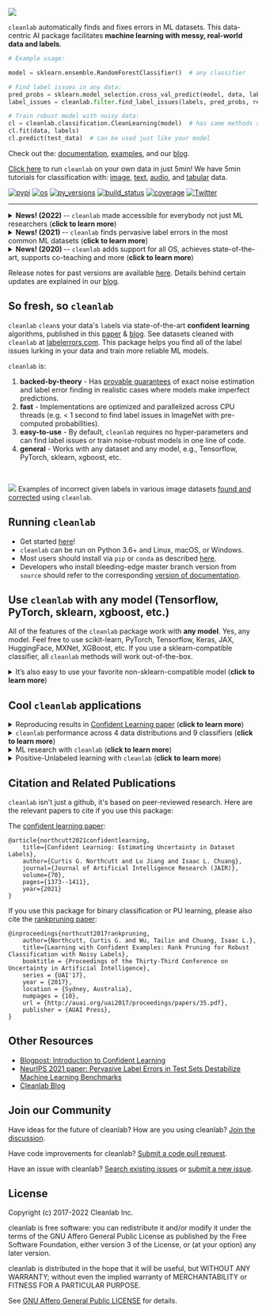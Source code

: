 



![](https://github.com/cleanlab/assets/blob/master/cleanlab/logo_w_opensource.png)

`cleanlab` automatically finds and fixes errors in ML datasets. This data-centric AI package facilitates **machine learning with messy, real-world data and labels**.

```python
# Example usage:

model = sklearn.ensemble.RandomForestClassifier()  # any classifier

# Find label issues in any data:
pred_probs = sklearn.model_selection.cross_val_predict(model, data, labels, method="predict_proba")
label_issues = cleanlab.filter.find_label_issues(labels, pred_probs, return_indices_ranked_by="self_confidence")

# Train robust model with noisy data:
cl = cleanlab.classification.CleanLearning(model)  # has same methods as your model
cl.fit(data, labels)
cl.predict(test_data)  # can be used just like your model
```

Check out the: [documentation](https://docs.cleanlab.ai/), [examples](https://github.com/cleanlab/examples), and our [blog](https://cleanlab.ai/blog/).

[Click here](https://docs.cleanlab.ai/master/tutorials/image.html) to run `cleanlab` on your own data in just 5min! We have 5min tutorials for classification with: [image](https://docs.cleanlab.ai/master/tutorials/image.html), [text](https://docs.cleanlab.ai/master/tutorials/text.html), [audio](https://docs.cleanlab.ai/master/tutorials/audio.html), and [tabular](https://docs.cleanlab.ai/master/tutorials/tabular.html) data.
<!-- TODO:update links to v2.0 docs -->


[![pypi](https://img.shields.io/pypi/v/cleanlab.svg)](https://pypi.org/pypi/cleanlab/) 
[![os](https://img.shields.io/badge/platform-windows%20%7C%20macos%20%7C%20linux-lightgrey)](https://pypi.org/pypi/cleanlab/) 
[![py\_versions](https://img.shields.io/badge/python-3.6%2B-blue)](https://pypi.org/pypi/cleanlab/) 
[![build\_status](https://github.com/cleanlab/cleanlab/workflows/CI/badge.svg)](https://github.com/cleanlab/cleanlab/actions?query=workflow%3ACI) 
[![coverage](https://codecov.io/gh/cleanlab/cleanlab/branch/master/graph/badge.svg)](https://app.codecov.io/gh/cleanlab/cleanlab) 
[![Twitter](https://img.shields.io/twitter/follow/CleanlabAI?style=social)](https://twitter.com/CleanlabAI)

-----

<!-- TODO: News (2022) section add: 2.0 released -->
<details><summary><b>News! (2022) </b> -- <code>cleanlab</code> made accessible for everybody not just ML researchers (<b>click to learn more</b>) </summary>
<p>
<ul>
<li> <b>March 2022 📖</b>  Documentation migrated to new website: <a href="https://docs.cleanlab.ai/">docs.cleanlab.ai</a> with quickstart tutorials for image/text/audio/tabular data.</li>
<li> <b>Feb 2022 💻</b> APIs simplified to make cleanlab accessible for everybody not just ML researchers </li>  <!-- TODO: link migration guide -->
</ul>
</p>
</details>

<details><summary><b>News! (2021) </b> -- <code>cleanlab</code> finds pervasive label errors in the most common ML datasets (<b>click to learn more</b>) </summary>
<p>
<ul>
<li> <b>Dec 2021 🎉</b>  NeurIPS published the <a href="https://arxiv.org/abs/2103.14749">label errors paper (Northcutt, Athalye, & Mueller, 2021)</a>.</li>
<li> <b>Apr 2021 🎉</b>  Journal of AI Research published the <a href="https://jair.org/index.php/jair/article/view/12125">confident learning paper (Northcutt, Jiang, & Chuang, 2021)</a>.</li>
<li> <b>Mar 2021 😲</b>  <code>cleanlab</code> used to find and fix label issues in 10 of the most common ML benchmark datasets, published in: <a href="https://datasets-benchmarks-proceedings.neurips.cc/paper/2021/hash/f2217062e9a397a1dca429e7d70bc6ca-Abstract-round1.html">NeurIPS 2021</a>. Along with <a href="https://arxiv.org/abs/2103.14749">the paper (Northcutt, Athalye, & Mueller, 2021)</a>, the authors launched <a href="https://labelerrors.com">labelerrors.com</a> where you can view the label issues in these datasets.</li>
</ul>
</p>
</details>

<details><summary><b>News! (2020) </b> -- <code>cleanlab</code> adds support for all OS, achieves state-of-the-art, supports co-teaching and more (<b>click to learn more</b>) </summary>
<p>
<ul>
<li> <b>Dec 2020 🎉</b>  <code>cleanlab</code> supports NeurIPS workshop paper <a href="https://securedata.lol/camera_ready/28.pdf">(Northcutt, Athalye, & Lin, 2020)</a>.</li>
<li> <b>Dec 2020 🤖</b>  <code>cleanlab</code> supports <a href="https://github.com/cleanlab/cleanlab#pu-learning-with-cleanlab">PU learning</a>.</li>
<li> <b>Feb 2020 🤖</b>  <code>cleanlab</code> now natively supports Mac, Linux, and Windows.</li>
<li> <b>Feb 2020 🤖</b>  <code>cleanlab</code> now supports <a href="https://github.com/cleanlab/cleanlab/blob/master/cleanlab/experimental/coteaching.py">Co-Teaching</a> <a href="https://arxiv.org/abs/1804.06872">(Han et al., 2018)</a>.</li>
<li> <b>Jan 2020 🎉</b> <code>cleanlab</code> achieves state-of-the-art on CIFAR-10 with noisy labels. Code to reproduce:  <a href="https://github.com/cleanlab/examples/tree/master/cifar10">examples/cifar10</a>. This is a great place to see how to use cleanlab on real datasets (with predicted probabiliteis already precomputed for you).</li>
</ul>
</p>
</details>

Release notes for past versions are available [here](https://github.com/cleanlab/cleanlab/blob/master/cleanlab/version.py). Details behind certain updates are explained in our [blog](https://cleanlab.ai/blog/).
<!-- TODO: link to 2.0 migration guide here -->


## So fresh, so `cleanlab`

`cleanlab` `clean`s your data's `lab`els via state-of-the-art **confident learning** algorithms, published in this [paper](https://jair.org/index.php/jair/article/view/12125) & [blog](https://l7.curtisnorthcutt.com/confident-learning). See datasets cleaned with `cleanlab` at [labelerrors.com](https://labelerrors.com). This package helps you find all of the label issues lurking in your data and train more reliable ML models.

`cleanlab` is: 
1. **backed-by-theory** - Has [provable guarantees](https://arxiv.org/abs/1911.00068) of exact noise estimation and label error finding in realistic cases where models make imperfect predictions.
2. **fast** - Implementations are optimized and parallelized across CPU threads (e.g. < 1 second to find label issues in ImageNet with pre-computed probabilities).
3. **easy-to-use** - By default, `cleanlab` requires no hyper-parameters and can find label issues or train noise-robust models in one line of code.  
4. **general** -  Works with any dataset and any model, e.g., Tensorflow, PyTorch, sklearn, xgboost, etc.
<br/>

![](https://github.com/cleanlab/assets/blob/master/cleanlab/label-errors-examples.png)
Examples of incorrect given labels in various image datasets [found and corrected](https://l7.curtisnorthcutt.com/label-errors) using `cleanlab`.


## Running `cleanlab`

- Get started [here](https://docs.cleanlab.ai/)!
- `cleanlab` can be run on Python 3.6+ and Linux, macOS, or Windows.
- Most users should install via `pip` or `conda` as described [here](https://docs.cleanlab.ai/).
- Developers who install bleeding-edge master branch version from `source` should refer to the corresponding [version of documentation](https://docs.cleanlab.ai/master/index.html).


## Use `cleanlab` with any model (Tensorflow, PyTorch, sklearn, xgboost, etc.)

All of the features of the `cleanlab` package work with **any model**. Yes, any model. Feel free to use scikit-learn, PyTorch, Tensorflow, Keras, JAX, HuggingFace, MXNet, XGBoost, etc. 
If you use a sklearn-compatible classifier, all `cleanlab` methods will work out-of-the-box. 

<details><summary>
It’s also easy to use your favorite non-sklearn-compatible model (<b>click to learn more</b>)
</summary>
<br/>

There's nothing you need to do if your model already has `.fit()`, `.predict()`, and `.predict_proba()` methods. 
Otherwise just wrap your custom model into a Python class that inherits the `sklearn.base.BaseEstimator`:

``` python
from sklearn.base import BaseEstimator
class YourFavoriteModel(BaseEstimator): # Inherits sklearn base classifier
    def __init__(self, ):
        pass  # ensure this re-initializes parameters for neural net models
    def fit(self, X, y, sample_weight=None):
        pass
    def predict(self, X):
        pass
    def predict_proba(self, X):
        pass
    def score(self, X, y, sample_weight=None):
        pass
```

This inheritance allows to apply a wide range of sklearn functionality like hyperparameter-optimization to your custom model. 
Now you can use your model with every method in `cleanlab`. Here's one example:

``` python
from cleanlab.classification import CleanLearning
cl = CleanLearning(clf=YourFavoriteModel())  # has all the same methods of YourFavoriteModel
cl.fit(train_data, train_labels_with_errors)
cl.predict(test_data)
```

#### Want to see a working example? [Here’s a compliant PyTorch MNIST CNN class](https://github.com/cleanlab/cleanlab/blob/master/cleanlab/experimental/mnist_pytorch.py)

More details are provided in documentation of [cleanlab.classification.CleanLearning](https://github.com/cleanlab/cleanlab/blob/master/cleanlab/classification.py#L106).

Note, some libraries exist to give you sklearn-compability for free. For PyTorch, check out the `skorch` Python library which will wrap your `pytorch` model into a sklearn-compatible model ([example](https://docs.cleanlab.ai/master/tutorials/image.html)). For Tensorflow/Keras, check out `scikeras` ([example](https://docs.cleanlab.ai/master/tutorials/text.html)). Many libraries also already offer a special scikit-learn API, for example: [XGBoost](https://xgboost.readthedocs.io/en/stable/python/python_api.html#module-xgboost.sklearn) or [LightGBM](https://lightgbm.readthedocs.io/en/latest/pythonapi/lightgbm.LGBMClassifier.html).

<br/>
</details>


## Cool `cleanlab` applications

<details><summary>
Reproducing results in <a href="https://arxiv.org/abs/1911.00068">Confident Learning paper</a> 
(<b>click to learn more</b>)
</summary>
<br/>

For additional details, check out the: [confidentlearning-reproduce repository](https://github.com/cgnorthcutt/confidentlearning-reproduce).

### State of the Art Learning with Noisy Labels in CIFAR

A step-by-step guide to reproduce these results is available [here](https://github.com/cleanlab/examples/tree/master/cifar10). This guide is also a good tutorial for using cleanlab on any large dataset. You'll need to `git clone`
[confidentlearning-reproduce](https://github.com/cgnorthcutt/confidentlearning-reproduce) which contains the data and files needed to reproduce the CIFAR-10 results.

![](https://raw.githubusercontent.com/cleanlab/assets/master/cleanlab/cifar10_benchmarks.png)

Comparison of confident learning (CL), as implemented in `cleanlab`, versus seven recent methods for learning with noisy labels in CIFAR-10. Highlighted cells show CL robustness to sparsity. The five CL methods estimate label issues, remove them, then train on the cleaned data using [Co-Teaching](https://github.com/cleanlab/cleanlab/blob/master/cleanlab/experimental/coteaching.py).

Observe how cleanlab (i.e. the CL method) is robust to large sparsity in label noise whereas prior art tends to reduce in performance for increased sparsity, as shown by the red highlighted regions. This is important because real-world label noise is often sparse, e.g. a tiger is likely to be mislabeled as a lion, but not as most other classes like airplane, bathtub, and microwave.

### Find label issues in ImageNet

Use `cleanlab` to identify \~100,000 label errors in the 2012 ILSVRC ImageNet training dataset: [examples/imagenet](https://github.com/cleanlab/examples/tree/master/imagenet).

![](https://raw.githubusercontent.com/cleanlab/assets/master/cleanlab/imagenet_train_label_errors_32.jpg)

Label issues in ImageNet train set found via `cleanlab`. Label Errors are boxed in red. Ontological issues in green. Multi-label images in blue.

### Find Label Errors in MNIST

Use `cleanlab` to identify \~50 label errors in the MNIST dataset: [examples/mnist](https://github.com/cleanlab/examples/tree/master/mnist).

![](https://raw.githubusercontent.com/cleanlab/assets/master/cleanlab/mnist_training_label_errors24_prune_by_noise_rate.png)

Top 24 least-confident labels in the original MNIST **train** dataset, algorithmically identified via `cleanlab`. Examples are ordered left-right, top-down by increasing self-confidence (predicted probability that the **given** label is correct), denoted **conf** in teal. The most-likely correct label (with largest predicted probability) is in green. Overt label errors highlighted in red.

<br/>
</details>


<details><summary>
<code>cleanlab</code> performance across 4 data distributions and 9 classifiers 
(<b>click to learn more</b>)
</summary>
<br/>

`cleanlab` is a general tool that can learn with noisy labels regardless of dataset distribution or classifier type: [examples/classifier\_comparison](https://github.com/cleanlab/examples/blob/master/classifier_comparison.ipynb).

![](https://raw.githubusercontent.com/cleanlab/assets/master/cleanlab/demo_cleanlab_across_datasets_and_classifiers.png)

Each sub-figure above depicts the decision boundary learned using [cleanlab.classification.CleanLearning](https://github.com/cleanlab/cleanlab/blob/master/cleanlab/classification.py#L106) in the presence of extreme (\~35%) label errors (circled in green). Label noise is class-conditional (not uniformly random). Columns are organized by the classifier used, except the left-most column which depicts the ground-truth data distribution. Rows are organized by dataset.

Each sub-figure depicts accuracy scores on a test set (with correct non-noisy labels) as decimal values:

*  LEFT (in black): The classifier test accuracy trained with perfect labels (no label errors).
*  MIDDLE (in blue): The classifier test accuracy trained with noisy labels using `cleanlab`.
*  RIGHT (in white): The baseline classifier test accuracy trained with noisy labels.

As an example, the table below is the noise matrix (noisy channel) *P(s | y)
characterizing the label noise for the first dataset row in the figure. *s* represents the observed noisy labels and *y* represents the latent, true labels. The trace of this matrix is 2.6. A trace of 4 implies no label noise. A cell in this matrix is read like: "Around 38% of true underlying '3' labels were randomly flipped to '2' labels in the
observed dataset."

| `p(label︱y)` | y=0  | y=1  | y=2  | y=3  |
|--------------|------|------|------|------|
| label=0      | 0.55 | 0.01 | 0.07 | 0.06 |
| label=1      | 0.22 | 0.87 | 0.24 | 0.02 |
| label=2      | 0.12 | 0.04 | 0.64 | 0.38 |
| label=3      | 0.11 | 0.08 | 0.05 | 0.54 |

<br/>
</details>

<details><summary>
ML research with <code>cleanlab</code> 
(<b>click to learn more</b>)
</summary>
<br/>

Researchers may find some components of this package useful for evaluating algorithms for ML with noisy labels.

### `cleanlab` Core Package Components

1.  **cleanlab/classification.py** - [CleanLearning()](https://github.com/cleanlab/cleanlab/blob/master/cleanlab/classification.py#L106) class for learning with noisy labels.
2.  **cleanlab/count.py** - Estimates and fully characterizes all variants of label noise.
3.  **cleanlab/noise\_generation.py** - Generate mathematically valid synthetic noise matrices.
4.  **cleanlab/filter.py** - Finds the examples with label issues in a dataset.
5.  **cleanlab/rank.py** - Rank every example in a dataset with various label quality scores.
<!-- TODO: add datasets module -->

Many methods have default parameters not covered here. Check out the [documentation for the master branch version](https://docs.cleanlab.ai/master/).

For additional details/notation, refer to [the Confident Learning paper](https://jair.org/index.php/jair/article/view/12125).

### Methods to Standardize Research with Noisy Labels

`cleanlab` supports a number of functions to generate noise for benchmarking and standardization in research. This next example shows how to generate valid, class-conditional, unformly random noisy channel matrices:

``` python
# Generate a valid (necessary conditions for learnability are met) noise matrix for any trace > 1
from cleanlab.benchmarking.noise_generation import generate_noise_matrix_from_trace
noise_matrix=generate_noise_matrix_from_trace(
    K=number_of_classes,
    trace=float_value_greater_than_1_and_leq_K,
    py=prior_of_y_actual_labels_which_is_just_an_array_of_length_K,
    frac_zero_noise_rates=float_from_0_to_1_controlling_sparsity,
)

# Check if a noise matrix is valid (necessary conditions for learnability are met)
from cleanlab.benchmarking.noise_generation import noise_matrix_is_valid
is_valid=noise_matrix_is_valid(
    noise_matrix,
    prior_of_y_which_is_just_an_array_of_length_K,
)
```

For a given noise matrix, this example shows how to generate noisy labels. Methods can be seeded for reproducibility.

``` python
# Generate noisy labels using the noise_marix. Guarantees exact amount of noise in labels.
from cleanlab.benchmarking.noise_generation import generate_noisy_labels
s_noisy_labels = generate_noisy_labels(y_hidden_actual_labels, noise_matrix)

# This package is a full of other useful methods for learning with noisy labels.
# The tutorial stops here, but you don't have to. Inspect method docstrings for full docs.
```

### Fully characterize label noise and uncertainty in your dataset.

*s* denotes a random variable that represents the observed, noisy label and *y* denotes a random variable representing the hidden, actual labels. Both *s* and *y* take any of the m classes as values. The `cleanlab` package supports different levels of granularity for computation depending on the needs of the user. Because of this, we support multiple alternatives, all no more than a few lines, to estimate these latent distribution arrays, enabling the user to reduce computation time by only computing what they need to compute, as seen in the examples below.

Throughout these examples, you’ll see a variable called *confident\_joint*. The confident joint is an m x m matrix (m is the number of classes) that counts, for every observed, noisy class, the number of examples that confidently belong to every latent, hidden class. It counts the number of examples that we are confident are labeled correctly or incorrectly for every pair of obseved and unobserved classes. The confident joint is an unnormalized estimate of the complete-information latent joint distribution, *Ps,y*.

The label flipping rates are denoted *P(s | y)*, the inverse rates are *P(y | s)*, and the latent prior of the unobserved, true labels, *p(y)*.

Most of the methods in the **cleanlab** package start by first estimating the *confident\_joint*. You can learn more about this in the [confident learning paper](https://arxiv.org/abs/1911.00068).

#### Option 1: Compute the confident joint and predicted probs first. Stop if that’s all you need.

``` python
from cleanlab.count import estimate_latent
from cleanlab.count import estimate_confident_joint_and_cv_pred_proba

# Compute the confident joint and the n x m predicted probabilities matrix (pred_probs),
# for n examples, m classes. Stop here if all you need is the confident joint.
confident_joint, pred_probs = estimate_confident_joint_and_cv_pred_proba(
    X=X_train,
    labels=train_labels_with_errors,
    clf=logreg(), # default, you can use any classifier
)

# Estimate latent distributions: p(y) as est_py, P(s|y) as est_nm, and P(y|s) as est_inv
est_py, est_nm, est_inv = estimate_latent(
    confident_joint,
    labels=train_labels_with_errors,
)
```

#### Option 2: Estimate the latent distribution matrices in a single line of code.

``` python
from cleanlab.count import estimate_py_noise_matrices_and_cv_pred_proba
est_py, est_nm, est_inv, confident_joint, pred_probs = estimate_py_noise_matrices_and_cv_pred_proba(
    X=X_train,
    labels=train_labels_with_errors,
)
```

#### Option 3: Skip computing the predicted probabilities if you already have them.

``` python
# Already have pred_probs? (n x m matrix of predicted probabilities)
# For example, you might get them from a pre-trained model (like resnet on ImageNet)
# With the cleanlab package, you estimate directly with pred_probs.
from cleanlab.count import estimate_py_and_noise_matrices_from_probabilities
est_py, est_nm, est_inv, confident_joint = estimate_py_and_noise_matrices_from_probabilities(
    labels=train_labels_with_errors,
    pred_probs=pred_probs,
)
```

### Completely characterize label noise in a dataset:

The joint probability distribution of noisy and true labels, *P(s,y)*, completely characterizes label noise with a class-conditional *m x m* matrix.

``` python
from cleanlab.count import estimate_joint
joint = estimate_joint(
    labels=noisy_labels,
    pred_probs=probabilities,
    confident_joint=None,  # Provide if you have it already
)
```

<br/>
</details>

<details><summary>
Positive-Unlabeled learning with <code>cleanlab</code>
(<b>click to learn more</b>)
</summary>
<br/>

Positive-Unlabeled (PU) learning (in which your data only contains a few positively labeled examples with the rest unlabeled) is just a special case of [CleanLearning](https://github.com/cleanlab/cleanlab/blob/master/cleanlab/classification.py#L106) when one of the classes has no error. `P` stands for the positive class and **is assumed to have zero label errors** and `U` stands for unlabeled data, but in practice, we just assume the `U` class is a noisy negative class that actually contains some positive examples. Thus, the goal of PU learning is to (1) estimate the proportion of negatively labeled examples that actually belong to the positive class (see`fraction\_noise\_in\_unlabeled\_class` in the last example), (2) find the errors (see last example), and (3) train on clean data (see first example below). `cleanlab` does all three, taking into account that there are no label errors in whichever class you specify as positive.

There are two ways to use `cleanlab` for PU learning. We'll look at each here.

Method 1. If you are using the cleanlab classifier [CleanLearning()](https://github.com/cleanlab/cleanlab/blob/master/cleanlab/classification.py#L106), and your dataset has exactly two classes (positive = 1, and negative = 0), PU
learning is supported directly in `cleanlab`. You can perform PU learning like this:

``` python
from cleanlab.classification import CleanLearning
from sklearn.linear_model import LogisticRegression
# Wrap around any classifier. Yup, you can use sklearn/pyTorch/Tensorflow/FastText/etc.
pu_class = 0 # Should be 0 or 1. Label of class with NO ERRORS. (e.g., P class in PU)
cl = CleanLearning(clf=LogisticRegression(), pulearning=pu_class)
cl.fit(X=X_train_data, labels=train_noisy_labels)
# Estimate the predictions you would have gotten by training with *no* label errors.
predicted_test_labels = cl.predict(X_test)
```

Method 2. However, you might be using a more complicated classifier that doesn't work well with [CleanLearning](https://github.com/cleanlab/cleanlab/blob/master/cleanlab/classification.py#L106) (see this example for CIFAR-10). Or you might have 3 or more classes. Here's how to use cleanlab for PU learning in this situation. To let cleanlab know which class has no error (in standard PU learning, this is the P class), you need to set the threshold for that class to 1 (1 means the probabilitythat the labels of that class are correct is 1, i.e. that class has no
error). Here's the code:

``` python
import numpy as np
# K is the number of classes in your dataset
# pred_probs are the cross-validated predicted probabilities.
# s is the array/list/iterable of noisy labels
# pu_class is a 0-based integer for the class that has no label errors.
thresholds = np.asarray([np.mean(pred_probs[:, k][s == k]) for k in range(K)])
thresholds[pu_class] = 1.0
```

Now you can use cleanlab however you were before. Just be sure to pass in this thresholds parameter wherever it applies. For example:

``` python
# Uncertainty quantification (characterize the label noise
# by estimating the joint distribution of noisy and true labels)
cj = compute_confident_joint(s, pred_probs, thresholds=thresholds, )
# Now the noise (cj) has been estimated taking into account that some class(es) have no error.
# We can use cj to find label errors like this:
indices_of_label_issues = find_label_issues(s, pred_probs, confident_joint=cj, )

# In addition to label issues, we can find the fraction of noise in the unlabeled class.
# First we need the inv_noise_matrix which contains P(y|s) (proportion of mislabeling).
_, _, inv_noise_matrix = estimate_latent(confident_joint=cj, labels=s, )
# Because inv_noise_matrix contains P(y|s), p (y = anything | labels = pu_class) should be 0
# because the prob(true label is something else | example is in pu_class) is 0.
# What's more interesting is p(y = anything | s is not put_class), or in the binary case
# this translates to p(y = pu_class | s = 1 - pu_class) because pu_class is 0 or 1.
# So, to find the fraction_noise_in_unlabeled_class, for binary, you just compute:
fraction_noise_in_unlabeled_class = inv_noise_matrix[pu_class][1 - pu_class]
```

Now that you have `indices\_of\_label\_errors`, you can remove those label issues and train on clean data (or only remove some of the label issues and iteratively use confident learning / cleanlab to improve results).

<br/>
</details>

## Citation and Related Publications

`cleanlab` isn't just a github, it's based on peer-reviewed research. Here are the relevant papers to cite if you use this package:

The [confident learning paper](https://arxiv.org/abs/1911.00068):

    @article{northcutt2021confidentlearning,
        title={Confident Learning: Estimating Uncertainty in Dataset Labels},
        author={Curtis G. Northcutt and Lu Jiang and Isaac L. Chuang},
        journal={Journal of Artificial Intelligence Research (JAIR)},
        volume={70},
        pages={1373--1411},
        year={2021}
    }

If you use this package for binary classification or PU learning, please also cite the [rankpruning paper](https://arxiv.org/abs/1705.01936):

    @inproceedings{northcutt2017rankpruning,
        author={Northcutt, Curtis G. and Wu, Tailin and Chuang, Isaac L.},
        title={Learning with Confident Examples: Rank Pruning for Robust Classification with Noisy Labels},
        booktitle = {Proceedings of the Thirty-Third Conference on Uncertainty in Artificial Intelligence},
        series = {UAI'17},
        year = {2017},
        location = {Sydney, Australia},
        numpages = {10},
        url = {http://auai.org/uai2017/proceedings/papers/35.pdf},
        publisher = {AUAI Press},
    }

## Other Resources

  - [Blogpost: Introduction to Confident Learning](https://l7.curtisnorthcutt.com/confident-learning)
  - [NeurIPS 2021 paper: Pervasive Label Errors in Test Sets Destabilize Machine Learning Benchmarks](https://arxiv.org/abs/2103.14749)
  - [Cleanlab Blog](https://cleanlab.ai/blog/)

## Join our Community

Have ideas for the future of cleanlab? How are you using cleanlab? [Join the discussion](https://github.com/cleanlab/cleanlab/discussions).
<!-- TODO: slack link? -->

Have code improvements for cleanlab? [Submit a code pull request](https://github.com/cleanlab/cleanlab/blob/master/CONTRIBUTING.md).

Have an issue with cleanlab? [Search existing issues](https://github.com/cleanlab/cleanlab/issues?q=is%3Aissue) or [submit a new issue](https://github.com/cleanlab/cleanlab/issues/new).


## License

Copyright (c) 2017-2022 Cleanlab Inc.

cleanlab is free software: you can redistribute it and/or modify it under the terms of the GNU Affero General Public License as published by the Free Software Foundation, either version 3 of the License, or (at your option) any later version.

cleanlab is distributed in the hope that it will be useful, but WITHOUT ANY WARRANTY; without even the implied warranty of MERCHANTABILITY or FITNESS FOR A PARTICULAR PURPOSE.

See [GNU Affero General Public LICENSE](https://github.com/cleanlab/cleanlab/blob/master/LICENSE) for details.
